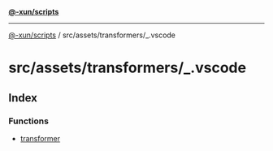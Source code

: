 [**@-xun/scripts**](../../../../README.md)

***

[@-xun/scripts](../../../../README.md) / src/assets/transformers/\_.vscode

# src/assets/transformers/\_.vscode

## Index

### Functions

- [transformer](functions/transformer.md)
